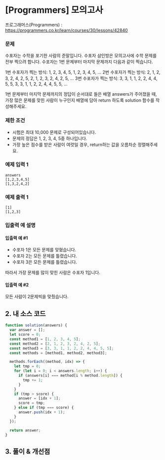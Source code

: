 # [Programmers] 모의고사

프로그래머스(Programmers) : https://programmers.co.kr/learn/courses/30/lessons/42840

### 문제

수포자는 수학을 포기한 사람의 준말입니다. 수포자 삼인방은 모의고사에 수학 문제를 전부 찍으려 합니다. 수포자는 1번 문제부터 마지막 문제까지 다음과 같이 찍습니다.

1번 수포자가 찍는 방식: 1, 2, 3, 4, 5, 1, 2, 3, 4, 5, ...
2번 수포자가 찍는 방식: 2, 1, 2, 3, 2, 4, 2, 5, 2, 1, 2, 3, 2, 4, 2, 5, ...
3번 수포자가 찍는 방식: 3, 3, 1, 1, 2, 2, 4, 4, 5, 5, 3, 3, 1, 1, 2, 2, 4, 4, 5, 5, ...

1번 문제부터 마지막 문제까지의 정답이 순서대로 들은 배열 answers가 주어졌을 때, 가장 많은 문제를 맞힌 사람이 누구인지 배열에 담아 return 하도록 solution 함수를 작성해주세요.

### 제한 조건

- 시험은 최대 10,000 문제로 구성되어있습니다.
- 문제의 정답은 1, 2, 3, 4, 5중 하나입니다.
- 가장 높은 점수를 받은 사람이 여럿일 경우, return하는 값을 오름차순 정렬해주세요.

### 예제 입력 1

```
answers
[1,2,3,4,5]
[1,3,2,4,2]
```

### 예제 출력 1

```
[1]
[1,2,3]
```

### 입출력 예 설명

#### 입출력 예 #1

- 수포자 1은 모든 문제를 맞혔습니다.
- 수포자 2는 모든 문제를 틀렸습니다.
- 수포자 3은 모든 문제를 틀렸습니다.

따라서 가장 문제를 많이 맞힌 사람은 수포자 1입니다.

#### 입출력 예 #2

모든 사람이 2문제씩을 맞췄습니다.

## 2. 내 소스 코드

```javascript
function solution(answers) {
  var answer = [];
  let score = 0;
  const method1 = [1, 2, 3, 4, 5];
  const method2 = [2, 1, 2, 3, 2, 4, 2, 5];
  const method3 = [3, 3, 1, 1, 2, 2, 4, 4, 5, 5];
  const methods = [method1, method2, method3];

  methods.forEach((method, idx) => {
    let tmp = 0;
    for (let i = 0; i < answers.length; i++) {
      if (answers[i] === method[i % method.length]) {
        tmp += 1;
      }
    }
    if (tmp > score) {
      answer = [idx + 1];
      score = tmp;
    } else if (tmp === score) {
      answer.push(idx + 1);
    }
  });

  return answer;
}
```

## 3. 풀이 & 개선점
